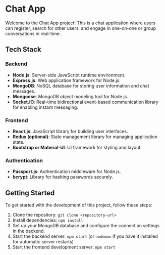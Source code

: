 # Chat App

Welcome to the Chat App project! This is a chat application where users can register, search for other users, and engage in one-on-one or group conversations in real-time.

## Tech Stack

### Backend

- **Node.js**: Server-side JavaScript runtime environment.
- **Express.js**: Web application framework for Node.js.
- **MongoDB**: NoSQL database for storing user information and chat messages.
- **Mongoose**: MongoDB object modeling tool for Node.js.
- **Socket.IO**: Real-time bidirectional event-based communication library for enabling instant messaging.

### Frontend

- **React.js**: JavaScript library for building user interfaces.
- **Redux (optional)**: State management library for managing application state.
- **Bootstrap or Material-UI**: UI framework for styling and layout.

### Authentication

- **Passport.js**: Authentication middleware for Node.js.
- **bcrypt**: Library for hashing passwords securely.

## Getting Started

To get started with the development of this project, follow these steps:

1. Clone the repository: `git clone <repository-url>`
2. Install dependencies: `npm install`
3. Set up your MongoDB database and configure the connection settings in the backend.
4. Start the backend server: `npm start` (or `nodemon` if you have it installed for automatic server restarts)
5. Start the frontend development server: `npm start`
